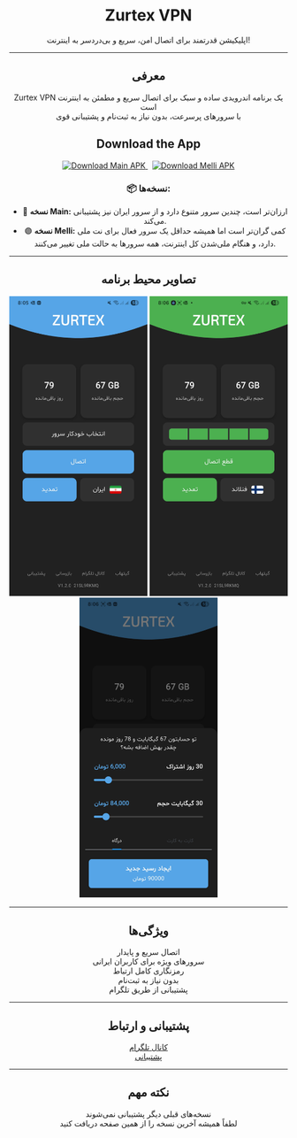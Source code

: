 <h1 align="center">Zurtex VPN</h1>

<p align="center">
  اپلیکیشن قدرتمند برای اتصال امن، سریع و بی‌دردسر به اینترنت!
</p>

---

<div align="center">

## معرفی

Zurtex VPN یک برنامه اندرویدی ساده و سبک برای اتصال سریع و مطمئن به اینترنت است  
با سرورهای پرسرعت، بدون نیاز به ثبت‌نام و پشتیبانی قوی

## Download the App

<p align="center">
  <a href="https://github.com/AH96HSQ/Zurtex-Releases/releases/download/v1.3.1/zurtexMainV1.3.1.apk">
    <img src="https://img.shields.io/badge/Main_Version-APK-56A6E7?style=for-the-badge&logo=android&logoColor=white" alt="Download Main APK" />
  </a>
  &nbsp;
  <a href="https://github.com/AH96HSQ/Zurtex-Releases/releases/download/v1.3.1/zurtexMelliV1.1.1.apk">
    <img src="https://img.shields.io/badge/Melli_Version-APK-9700FF?style=for-the-badge&logo=android&logoColor=white" alt="Download Melli APK" />
  </a>
</p>

### 📦 نسخه‌ها:

- 🔵 **نسخه Main:** ارزان‌تر است، چندین سرور متنوع دارد و از سرور ایران نیز پشتیبانی می‌کند.
- 🟣 **نسخه Melli:** کمی گران‌تر است اما همیشه حداقل یک سرور فعال برای نت ملی دارد، و هنگام ملی‌شدن کل اینترنت، همه سرورها به حالت ملی تغییر می‌کنند.

---

## تصاویر محیط برنامه

<p align="center">
  <img src="docs/ScreenShots/ScreenShot (1).jpg" width="250" />
  <img src="docs/ScreenShots/ScreenShot (2).jpg" width="250" />
  <img src="docs/ScreenShots/ScreenShot (3).jpg" width="250" />
</p>

---

## ویژگی‌ها

اتصال سریع و پایدار  
سرورهای ویژه برای کاربران ایرانی  
رمزنگاری کامل ارتباط  
بدون نیاز به ثبت‌نام  
پشتیبانی از طریق تلگرام

---

## پشتیبانی و ارتباط

[کانال تلگرام](https://t.me/ZurtexV2rayApp)  
[پشتیبانی](https://t.me/Zurtexapp)

---

## نکته مهم

نسخه‌های قبلی دیگر پشتیبانی نمی‌شوند  
لطفاً همیشه آخرین نسخه را از همین صفحه دریافت کنید

</div>
